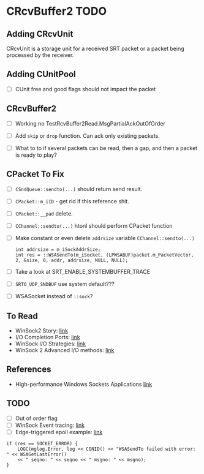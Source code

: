 # CRcvBuffer2 TODO

## Adding CRcvUnit

CRcvUnit is a storage unit for a received SRT packet or a packet being processed by the receiver.

## Adding CUnitPool

- [ ] CUnit free and good flags should not impact the packet

## CRcvBuffer2

- [ ] Working no TestRcvBuffer2Read.MsgPartialAckOutOfOrder
- [ ] Add `skip` or `drop` function. Can ack only existing packets.
- [ ] What to to if several packets can be read, then a  gap, and then a packet is ready to play?



## CPacket To Fix

- [ ] `CSndQueue::sendto(...)` should return send result.

- [ ] `CPacket::m_iID` - get rid if this reference shit.

- [ ] `CPacket::__pad` delete.

- [ ] `CChannel::sendto(...)` htonl should perform CPacket function

- [ ] Make constant or even delete `addrsize` variable `CChannel::sendto(...)`

      int addrsize = m_iSockAddrSize;
      int res = ::WSASendTo(m_iSocket, (LPWSABUF)packet.m_PacketVector, 2, &size, 0, addr, addrsize, NULL, NULL);

- [ ] Take a look at SRT_ENABLE_SYSTEMBUFFER_TRACE

- [ ] `SRTO_UDP_SNDBUF` use system default???

- [ ] WSASocket instead of `::sock`?

## To Read

* WinSock2 Story: [link](https://www.tenouk.com/Winsock/Winsock2story.html)
* I/O Completion Ports: [link](https://docs.microsoft.com/en-us/windows/win32/fileio/i-o-completion-ports?redirectedfrom=MSDN)
* WinSock I/O Strategies: [link](https://tangentsoft.net/wskfaq/articles/io-strategies.html)
* WinSock 2 Advanced I/O methods: [link](https://www.winsocketdotnetworkprogramming.com/winsock2programming/winsock2advancediomethod5e.html)

## References

* High-performance Windows Sockets Applications [link](https://docs.microsoft.com/en-us/windows/win32/winsock/high-performance-windows-sockets-applications-2)

## TODO

- [ ] Out of order flag
- [ ] WinSock Event tracing: [link](https://docs.microsoft.com/en-us/windows/win32/winsock/winsock-tracing)
- [ ] Edge-triggered epoll example: [link](https://github.com/eklitzke/epollet)

```
if (res == SOCKET_ERROR) {
    LOGC(mglog.Error, log << CONID() << "WSASendTo failed with error: " << WSAGetLastError()
    << " seqno: " << seqno << " msgno: " << msgno);
}
```